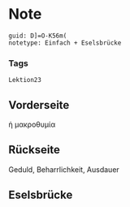 # Note
```
guid: D]=O-K56m(
notetype: Einfach + Eselsbrücke
```

### Tags
```
Lektion23
```

## Vorderseite
ἡ μακροθυμία

## Rückseite
Geduld, Beharrlichkeit, Ausdauer

## Eselsbrücke

